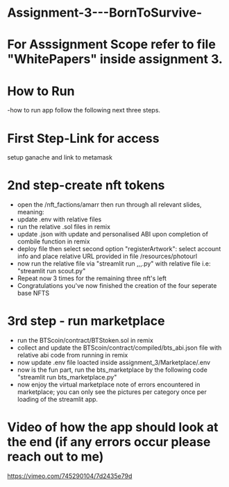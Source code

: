 # Assignment-3---BornToSurvive-

# For Asssignment Scope refer to file "WhitePapers" inside assignment 3.

# How to Run
-how to run app follow the following next three steps. 

# First Step-Link for access 
setup ganache and link to metamask


# 2nd step-create nft tokens
- open the /nft_factions/amarr then run through all relevant slides, meaning: 
- update .env with relative files 
- run the relative .sol files in remix
- update .json with update and personalised ABI upon completion of combile function in remix 
- deploy file then select second option "registerArtwork": select account info and place relative URL provided in file /resources/photourl 
- now run the relative file via "streamlit run ,,,.py" with relative file i.e: "streamlit run scout.py"
- Repeat now 3 times for the remaining three nft's left
- Congratulations you've now finished the creation of the four seperate base NFTS 


# 3rd step - run marketplace 
- run the BTScoin/contract/BTStoken.sol in remix
- collect and update the BTScoin/contract/compiled/bts_abi.json file with relative abi code from running in remix
- now update .env file loacted inside assignment_3/Marketplace/.env
- now is the fun part, run the bts_marketplace by the following code "streamlit run bts_marketplace.py"
- now enjoy the virtual marketplace note of errors encountered in marketplace; you can only see the pictures per category once per loading of the streamlit app. 

# Video of how the app should look at the end (if any errors occur please reach out to me)
https://vimeo.com/745290104/7d2435e79d

